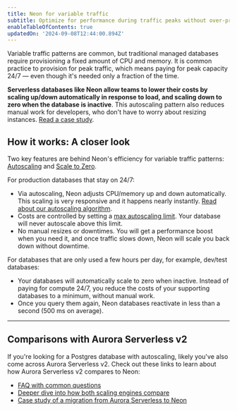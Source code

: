 ```yaml
---
title: Neon for variable traffic
subtitle: Optimize for performance during traffic peaks without over-provisioning with Neon Autoscaling
enableTableOfContents: true
updatedOn: '2024-09-08T12:44:00.894Z'
---
```


Variable traffic patterns are common, but traditional managed databases require provisioning a fixed amount of CPU and memory. It is common practice to provision for peak traffic, which means paying for peak capacity 24/7 — even though it's needed only a fraction of the time. 

**Serverless databases like Neon allow teams to lower their costs by scaling up/down automatically in response to load, and scaling down to zero when the database is inactive**. This autoscaling pattern also reduces manual work for developers, who don't have to worry about resizing instances. [Read a case study](https://neon.tech/blog/how-222-uses-neon-to-handle-their-frequent-spikes-in-demand). 

## How it works: A closer look 

Two key features are behind Neon's efficiency for variable traffic patterns:  [Autoscaling](https://neon.tech/blog/scaling-serverless-postgres) and [Scale to Zero](https://neon.tech/docs/introduction/auto-suspend).

For production databases that stay on 24/7: 
- Via autoscaling, Neon adjusts CPU/memory up and down automatically. This scaling is very responsive and it happens nearly instantly. [Read about our autoscaling algorithm](https://neon.tech/docs/guides/autoscaling-algorithm). 
- Costs are controlled by setting a [max autoscaling limit](https://neon.tech/docs/introduction/autoscaling). Your database will never autoscale above this limit. 
- No manual resizes or downtimes. You will get a performance boost when you need it, and once traffic slows down, Neon will scale you back down without downtime. 

For databases that are only used a few hours per day, for example, dev/test databases: 
- Your databases will automatically scale to zero when inactive. Instead of paying for compute 24/7, you reduce the costs of your supporting databases to a minimum, without manual work.
- Once you query them again, Neon databases reactivate in less than a second (500 ms on average). 
---

## Comparisons with Aurora Serverless v2

If you're looking for a Postgres database with autoscaling, likely you've also come across Aurora Serverless v2. Check out these links to learn about how Aurora Serverless v2 compares to Neon: 
- [FAQ with common questions](https://neon.tech/aurora)
- [Deeper dive into how both scaling engines compare](https://neon.tech/blog/postgres-autoscaling-aurora-serverless-v2-vs-neon)
- [Case study of a migration from Aurora Serverless to Neon](https://neon.tech/blog/why-invenco-migrated-from-aurora-serverless-v2-to-neon)
